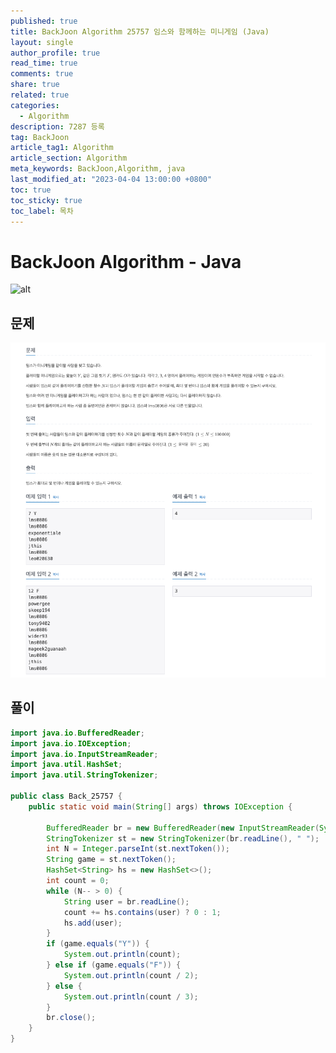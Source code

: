 ```yaml
---
published: true
title: BackJoon Algorithm 25757 임스와 함께하는 미니게임 (Java)
layout: single
author_profile: true
read_time: true
comments: true
share: true
related: true
categories:
  - Algorithm
description: 7287 등록
tag: BackJoon
article_tag1: Algorithm
article_section: Algorithm
meta_keywords: BackJoon,Algorithm, java
last_modified_at: "2023-04-04 13:00:00 +0800"
toc: true
toc_sticky: true
toc_label: 목차
---
```


# BackJoon Algorithm - Java

![alt](https://d2gd6pc034wcta.cloudfront.net/images/logo@2x.png)

## 문제

![alt](/assets/images/post/Algorithm/25757.png)

## 풀이

```java
import java.io.BufferedReader;
import java.io.IOException;
import java.io.InputStreamReader;
import java.util.HashSet;
import java.util.StringTokenizer;

public class Back_25757 {
    public static void main(String[] args) throws IOException {

        BufferedReader br = new BufferedReader(new InputStreamReader(System.in));
        StringTokenizer st = new StringTokenizer(br.readLine(), " ");
        int N = Integer.parseInt(st.nextToken());
        String game = st.nextToken();
        HashSet<String> hs = new HashSet<>();
        int count = 0;
        while (N-- > 0) {
            String user = br.readLine();
            count += hs.contains(user) ? 0 : 1;
            hs.add(user);
        }
        if (game.equals("Y")) {
            System.out.println(count);
        } else if (game.equals("F")) {
            System.out.println(count / 2);
        } else {
            System.out.println(count / 3);
        }
        br.close();
    }
}

```
